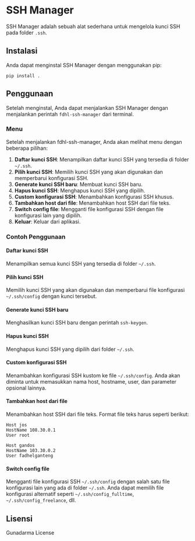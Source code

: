 # SSH Manager

SSH Manager adalah sebuah alat sederhana untuk mengelola kunci SSH pada folder `.ssh`.

## Instalasi

Anda dapat menginstal SSH Manager dengan menggunakan pip:

```
pip install .
```

## Penggunaan

Setelah menginstal, Anda dapat menjalankan SSH Manager dengan menjalankan perintah `fdhl-ssh-manager` dari terminal.

### Menu

Setelah menjalankan fdhl-ssh-manager, Anda akan melihat menu dengan beberapa pilihan:

1. **Daftar kunci SSH**: Menampilkan daftar kunci SSH yang tersedia di folder `~/.ssh`.
2. **Pilih kunci SSH**: Memilih kunci SSH yang akan digunakan dan memperbarui konfigurasi SSH.
3. **Generate kunci SSH baru**: Membuat kunci SSH baru.
4. **Hapus kunci SSH**: Menghapus kunci SSH yang dipilih.
5. **Custom konfigurasi SSH**: Menambahkan konfigurasi SSH khusus.
6. **Tambahkan host dari file**: Menambahkan host SSH dari file teks.
7. **Switch config file**: Mengganti file konfigurasi SSH dengan file konfigurasi lain yang dipilih.
8. **Keluar**: Keluar dari aplikasi.

### Contoh Penggunaan

#### Daftar kunci SSH

Menampilkan semua kunci SSH yang tersedia di folder `~/.ssh`.

#### Pilih kunci SSH

Memilih kunci SSH yang akan digunakan dan memperbarui file konfigurasi `~/.ssh/config` dengan kunci tersebut.

#### Generate kunci SSH baru

Menghasilkan kunci SSH baru dengan perintah `ssh-keygen`.

#### Hapus kunci SSH

Menghapus kunci SSH yang dipilih dari folder `~/.ssh`.

#### Custom konfigurasi SSH

Menambahkan konfigurasi SSH kustom ke file `~/.ssh/config`. Anda akan diminta untuk memasukkan nama host, hostname, user, dan parameter opsional lainnya.

#### Tambahkan host dari file

Menambahkan host SSH dari file teks. Format file teks harus seperti berikut:

```
Host jos
HostName 108.30.0.1
User root

Host gandos
HostName 103.30.0.2
User fadhelganteng
```

#### Switch config file

Mengganti file konfigurasi SSH `~/.ssh/config` dengan salah satu file konfigurasi lain yang ada di folder `~/.ssh`. Anda dapat memilih file konfigurasi alternatif seperti `~/.ssh/config_fulltime`, `~/.ssh/config_freelance`, dll.

## Lisensi

Gunadarma License
